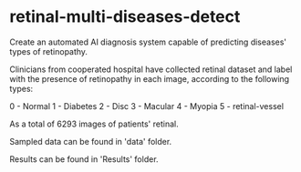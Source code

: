 # retinal-multi-diseases-detect

Create an automated AI diagnosis system capable of predicting diseases' types of retinopathy.

Clinicians from cooperated hospital have collected retinal dataset and label with the presence of retinopathy in each image, according to the following types:

0 - Normal
1 - Diabetes
2 - Disc
3 - Macular
4 - Myopia
5 - retinal-vessel

As a total of 6293 images of patients' retinal.

Sampled data can be found in 'data' folder.

Results can be found in 'Results' folder.
